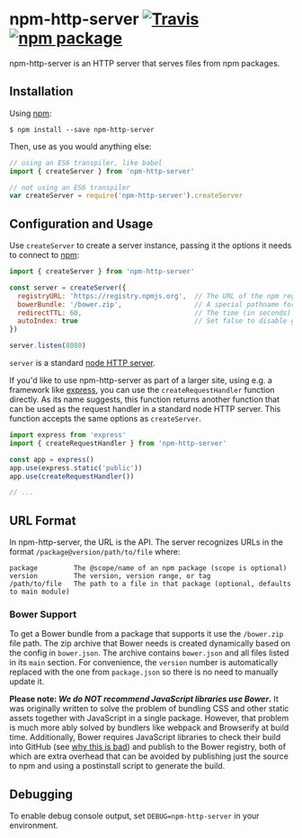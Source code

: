 # npm-http-server [![Travis][build-badge]][build] [![npm package][npm-badge]][npm]

[build-badge]: https://img.shields.io/travis/mjackson/npm-http-server/master.svg?style=flat-square
[build]: https://travis-ci.org/mjackson/npm-http-server

[npm-badge]: https://img.shields.io/npm/v/npm-http-server.svg?style=flat-square
[npm]: https://www.npmjs.org/package/npm-http-server

npm-http-server is an HTTP server that serves files from npm packages.

## Installation

Using [npm](https://www.npmjs.com/):

    $ npm install --save npm-http-server

Then, use as you would anything else:

```js
// using an ES6 transpiler, like babel
import { createServer } from 'npm-http-server'

// not using an ES6 transpiler
var createServer = require('npm-http-server').createServer
```

## Configuration and Usage

Use `createServer` to create a server instance, passing it the options it needs to connect to [npm](https://npmjs.org):

```js
import { createServer } from 'npm-http-server'

const server = createServer({
  registryURL: 'https://registry.npmjs.org',  // The URL of the npm registry, defaults to the public registry
  bowerBundle: '/bower.zip',                  // A special pathname for generating Bower bundles, defaults to "/bower.zip"
  redirectTTL: 60,                            // The time (in seconds) to cache 302 responses, defaults to 0
  autoIndex: true                             // Set false to disable generating index pages for directories
})

server.listen(8080)
```

`server` is a standard [node HTTP server](https://nodejs.org/api/http.html#http_class_http_server).

If you'd like to use npm-http-server as part of a larger site, using e.g. a framework like [express](http://expressjs.com/), you can use the `createRequestHandler` function directly. As its name suggests, this function returns another function that can be used as the request handler in a standard node HTTP server. This function accepts the same options as `createServer`.

```js
import express from 'express'
import { createRequestHandler } from 'npm-http-server'

const app = express()
app.use(express.static('public'))
app.use(createRequestHandler())

// ...
```

## URL Format

In npm-http-server, the URL is the API. The server recognizes URLs in the format `/package@version/path/to/file` where:

    package         The @scope/name of an npm package (scope is optional)
    version         The version, version range, or tag
    /path/to/file   The path to a file in that package (optional, defaults to main module)

### Bower Support

To get a Bower bundle from a package that supports it use the `/bower.zip` file path. The zip archive that Bower needs is created dynamically based on the config in `bower.json`. The archive contains `bower.json` and all files listed in its `main` section. For convenience, the `version` number is automatically replaced with the one from `package.json` so there is no need to manually update it.

**Please note: *We do NOT recommend JavaScript libraries use Bower*.** It was originally written to solve the problem of bundling CSS and other static assets together with JavaScript in a single package. However, that problem is much more ably solved by bundlers like webpack and Browserify at build time. Additionally, Bower requires JavaScript libraries to check their build into GitHub (see [why this is bad](https://medium.com/@kentcdodds/why-i-don-t-commit-generated-files-to-master-a4d76382564#.txdxyz5gy)) and publish to the Bower registry, both of which are extra overhead that can be avoided by publishing just the source to npm and using a postinstall script to generate the build.

## Debugging

To enable debug console output, set `DEBUG=npm-http-server` in your environment.
